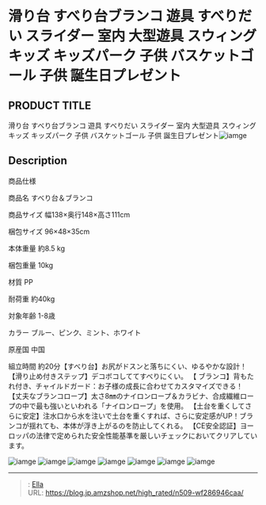 # 滑り台 すべり台ブランコ 遊具 すべりだい スライダー  室内 大型遊具 スウィング キッズ キッズパーク 子供 バスケットゴール 子供 誕生日プレゼント


## PRODUCT TITLE 

滑り台 すべり台ブランコ 遊具 すべりだい スライダー  室内 大型遊具 スウィング キッズ キッズパーク 子供 バスケットゴール 子供 誕生日プレゼント![iamge](https://b2bfiles1.gigab2b.cn/image/wkseller/305/196554/20200903_5b997ba7f934864bad0ecb670516a324.jpg)

## Description

商品仕様




商品名
すべり台＆ブランコ


商品サイズ
幅138×奥行148×高さ111cm


梱包サイズ
96×48×35cm


本体重量
約8.5 kg


梱包重量
10kg


材質
PP


耐荷重
約40kg


対象年齢
1-8歳


カラー
ブルー、ピンク、ミント、ホワイト


原産国
中国


組立時間
約20分【すべり台】お尻がドスンと落ちにくい、ゆるやかな設計！
【滑り止め付きステップ】デコボコしててすべりにくい。
【 ブランコ】背もたれ付き、チャイルドガード：お子様の成長に合わせてカスタマイズできる！
【丈夫なブランコロープ】太さ8㎜のナイロンロープ＆カラビナ、合成繊維ロープの中で最も強いといわれる「ナイロンロープ」を使用。
【土台を重くしてさらに安定】注水口から水を注いで土台を重くすれば、さらに安定感がUP！ブランコが揺れても、本体が浮き上がるのを防止してくれる。
【CE安全認証】ヨーロッパの法律で定められた安全性能基準を厳しいチェックにおいてクリアしています。




![iamge](https://b2bfiles1.gigab2b.cn/image/wkseller/305/196554/20210607_dea29cd1d1521ff01c50a171f579cf12.jpg)
![iamge](https://b2bfiles1.gigab2b.cn/image/wkseller/305/196554/20200903_7cf15115b9bd4921d7b80ada8765626b.jpg)
![iamge](https://b2bfiles1.gigab2b.cn/image/wkseller/305/196554/20200903_e2857cab50addd057e439583a103f023.jpg)
![iamge](https://b2bfiles1.gigab2b.cn/image/wkseller/305/196554/20200903_e41b6ef879798d38c4980534eee178ab.jpg)
![iamge](https://b2bfiles1.gigab2b.cn/image/wkseller/305/196554/20200903_e8a571a20e978c4440205fcfb5d0e22d.jpg)
![iamge](https://b2bfiles1.gigab2b.cn/image/wkseller/305/196554/20200903_31acb328f3d9fd020b015df7fe1d088f.jpg)
![iamge](https://b2bfiles1.gigab2b.cn/image/wkseller/305/196554/20210607_a9f3b232215299ed768d238b016f1fdd.jpg)


---

> : [Ella](https://blog.jp.amzshop.net/)  
> URL: https://blog.jp.amzshop.net/high_rated/n509-wf286946caa/  

